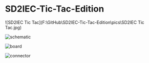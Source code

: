 # SD2IEC-Tic-Tac-Edition



![SD2IEC Tic Tac](F:\GitHub\SD2IEC-Tic-Tac-Edition\pics\SD2IEC Tic Tac.jpg)

![schematic](F:\GitHub\SD2IEC-Tic-Tac-Edition\pics\schematic.png)

![board](F:\GitHub\SD2IEC-Tic-Tac-Edition\pics\board.png)

![connector](F:\GitHub\SD2IEC-Tic-Tac-Edition\pics\connector.png)